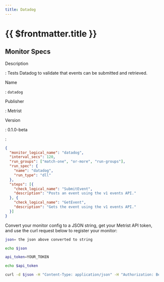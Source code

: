 ```yaml
---
title: Datadog
---
```


# {{ $frontmatter.title }}

## Monitor Specs

Description

: Tests Datadog to validate that events can be submitted and retrieved.

Name

: `datadog`

Publisher

: Metrist

Version

: 0.1.0-beta

: &nbsp;


<!--@include: /parts/_1.md-->


<!--@include: /parts/_2.md-->


<!--@include: /parts/_3.md-->





<!--@include: /parts/_4.md-->


```json
{
  "monitor_logical_name": "datadog",
  "interval_secs": 120,
  "run_groups": ["match-one", "or-more", "run-groups"],
  "run_spec": {
    "name": "datadog",
    "run_type": "dll"
  },
  "steps": [{
    "check_logical_name": "SubmitEvent",
    "description": "Posts an event using the v1 events API."
  }, {
    "check_logical_name": "GetEvent",
    "description": "Gets the event using the v1 events API."
  }]
}
```




Convert your monitor config to a JSON string, get your Metrist API token, and use the curl request below to register your monitor:

```sh
json= the json above converted to string

echo $json

api_token=YOUR_TOKEN

echo $api_token

curl -d $json -H "Content-Type: application/json" -H "Authorization: Bearer $api_token" 'https://app.metrist.io/api/v0/monitor-config'

```

<!--@include: /parts/tips_api.md-->


<!--@include: /parts/_5.md-->


<!--@include: /parts/result.md-->